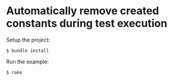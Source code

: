 # Automatically remove created constants during test execution

Setup the project:

    $ bundle install

Run the example:

    $ rake
